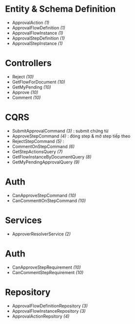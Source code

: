 # Entity & Schema Definition
- ApprovalAction *(1)*
- ApprovalFlowDefinition *(1)*
- ApprovalFlowInstance *(1)*
- ApprovalStepDefinition *(1)*
- ApprovalStepInstance *(1)*

# Controllers
- Reject *(10)*
- GetFlowForDocument *(10)*
- GetMyPending *(10)*
- Approve *(10)*
- Comment *(10)*


# CQRS
- SubmitApprovalCommand *(3)* : submit chứng từ
- ApproveStepCommand *(4)* : đóng step & mở step tiếp theo
- RejectStepCommand *(5)* : 
- CommentOnStepCommand *(6)*
- GetStepActionsQuery *(7)*
- GetFlowInstanceByDocumentQuery *(8)*
- GetMyPendingApprovalQuery *(9)*

# Auth
- CanApproveStepCommand *(10)*
- CanCommenttOnStepCommand *(10)*

# Services
- ApproverResolverService *(2)*

# Auth
- CanApproveStepRequirement *(10)*
- CanCommentStepRequirement *(10)*

# Repository
- ApprovalFlowDefinitionRepository *(3)*
- ApprovalFlowInstanceRepository *(3)*
- ApprovalActionRepsitory *(4)*